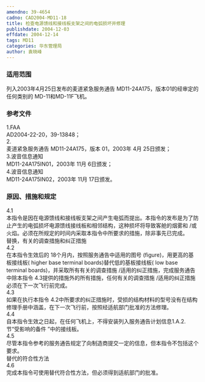 ```yaml
---
amendno: 39-4654  
cadno: CAD2004-MD11-18  
title: 检查电源馈线和接线板支架之间的电弧损坏并修理  
publishdate: 2004-12-03  
effdate: 2004-12-14  
tags: MD11  
categories: 华东管理局  
author: 袁晓峰  
---
```

  
### 适用范围  
列入2003年4月25日发布的麦道紧急服务通告 MD11-24A175，版本01的经审定的任何类别的 MD-11和MD-11F飞机。  
  
<!--more-->  
### 参考文件  
1.FAA  
AD2004-22-20，39-13848；  
2.  
麦道紧急服务通告 MD11-24A175，版本 01，2003年 4月 25日颁发；  
3.波音信息通知  
 MD11-24A175IN01，2003年 11月 6日颁发；  
4.波音信息通知  
 MD11-24A175IN02，2003年 11月 17日颁发。  
  
### 原因、措施和规定  
4.1  
本指令是因在电源馈线和接线板支架之间产生电弧而提出。本指令的发布是为了防止产生的电弧损坏电源馈线接线板和相邻结构，这种损坏将导致客舱的烟雾和 /或火焰。必须在所规定的时间内采取本指令中所要求的措施，除非事先已完成。  
替换，有关的调查措施和纠正措施  
4.2  
在本指令生效后的 18个月内，按照服务通告中适用的图号 (figure)，用更高的基板接线板( higher base terminal boards)替代低的基板接线板( low base terminal boards)，并采取所有有关的调查措施 /适用的纠正措施，完成服务通告中除本指令 4.3提供的措施外的所有措施，任何有关的调查措施 /适用的纠正措施必须在下一次飞行前完成。  
4.3  
如果在执行本指令 4.2中所要求的纠正措施时，受损的结构材料的型号没有在结构修理手册中涵盖，在下一次飞行前，按照经适航部门批准的方法修理。  
4.4  
自本指令生效之日起，在任何飞机上，不得安装列入服务通告计划信息1.A.2.节“受影响的备件 ”中的接线板。  
4.5  
尽管本指令参考的服务通告规定了向制造商提交一定的信息，但本指令不包括这个要求。  
替代的符合性方法  
4.6  
完成本指令可使用替代符合性方法，但必须得到适航部门的批准。  
  
    
